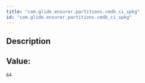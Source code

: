 ```yaml
---
title: "com.glide.ensurer.partitions.cmdb_ci_spkg"
id: "com.glide.ensurer.partitions.cmdb_ci_spkg"
---
```

## Description



## Value: 
```
64
```